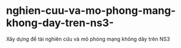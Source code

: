 # nghien-cuu-va-mo-phong-mang-khong-day-tren-ns3-
Xây dựng đề tài nghiên cứu và mô phỏng mạng không dây trên NS3
